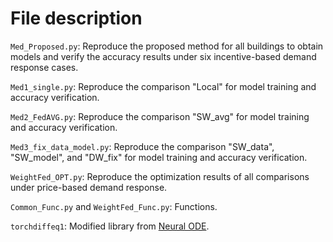 # File description
```Med_Proposed.py```: Reproduce the proposed method for all buildings to obtain models and verify the accuracy results under six incentive-based demand response cases.

```Med1_single.py```: Reproduce the comparison "Local" for model training and accuracy verification.

```Med2_FedAVG.py```: Reproduce the comparison "SW_avg" for model training and accuracy verification.

```Med3_fix_data_model.py```: Reproduce the comparison "SW_data", "SW_model", and "DW_fix" for model training and accuracy verification.

```WeightFed_OPT.py```: Reproduce the optimization results of all comparisons under price-based demand response.

```Common_Func.py``` and ```WeightFed_Func.py```: Functions. 

```torchdiffeq1```: Modified library from [Neural ODE](https://github.com/rtqichen/torchdiffeq).

